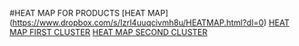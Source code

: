 #HEAT MAP FOR PRODUCTS
[HEAT MAP] (https://www.dropbox.com/s/lzrl4uuqcivmh8u/HEATMAP.html?dl=0)
[HEAT MAP FIRST CLUSTER](https://www.dropbox.com/s/rkizyc4sye06msl/HEATMAP_FIRST_CLUSTER_PRODUCT.html?dl=0)
[HEAT MAP SECOND CLUSTER](https://www.dropbox.com/s/7k4py1d8bxvihkv/HEATMAP_SECOND_CLUSTER_PRODUCT.html?dl=0)